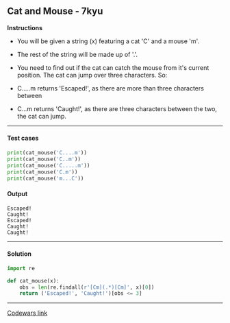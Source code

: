 ## Cat and Mouse - 7kyu

**Instructions**

- You will be given a string (x) featuring a cat 'C' and a mouse 'm'.

- The rest of the string will be made up of '.'.

- You need to find out if the cat can catch the mouse from it's current position. The cat can jump over three characters. So:

- C.....m returns 'Escaped!', as there are more than three characters between

- C...m returns 'Caught!', as there are three characters between the two, the cat can jump.

---

#### Test cases

```python
print(cat_mouse('C....m'))
print(cat_mouse('C..m'))
print(cat_mouse('C.....m'))
print(cat_mouse('C.m'))
print(cat_mouse('m...C'))
```

#### Output

```
Escaped!
Caught!
Escaped!
Caught!
Caught!
```

---

#### Solution

```python
import re

def cat_mouse(x):
    obs = len(re.findall(r'[Cm](.*)[Cm]', x)[0])
    return ('Escaped!', 'Caught!')[obs <= 3]
```

---

[Codewars link](https://www.codewars.com/kata/57ee24e17b45eff6d6000164)
